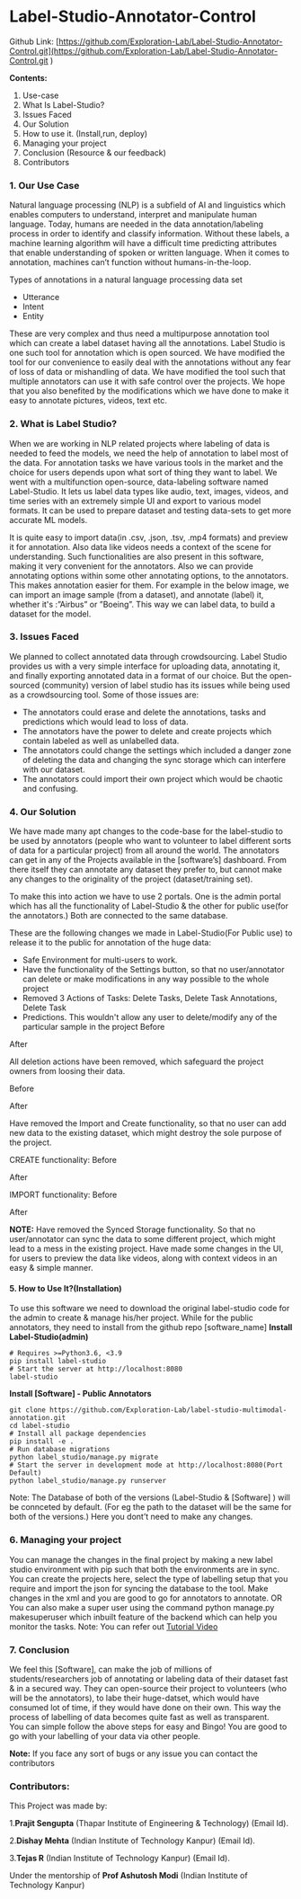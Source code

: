 # Label-Studio-Annotator-Control

Github Link: [https://github.com/Exploration-Lab/Label-Studio-Annotator-Control.git](https://github.com/Exploration-Lab/Label-Studio-Annotator-Control.git
)

**Contents:**
1. Use-case
2. What Is Label-Studio?
3. Issues Faced
4. Our Solution 
5. How to use it. (Install,run, deploy)
6. Managing your project
7. Conclusion (Resource & our feedback)
8. Contributors

### 1. Our Use Case
Natural language processing (NLP) is a subfield of AI and linguistics which enables computers to understand, interpret and manipulate human language. 
Today, humans are needed in the data annotation/labeling process in order to identify and classify information. Without these labels, a machine learning algorithm will have a difficult time predicting attributes that enable understanding of spoken or written language. When it comes to annotation, machines can’t function without humans-in-the-loop.

Types of annotations in a natural language processing data set
- Utterance
- Intent 
- Entity

These are very complex and thus need a multipurpose annotation tool which can create a label dataset having all the annotations. Label Studio is one such tool for annotation which is open sourced. We have modified the tool for our convenience to easily deal with the annotations without any fear of loss of data or mishandling of data. We have modified the tool such that multiple annotators can use it  with safe control over the projects. We hope that you also benefited by the modifications which we have done to make it easy to annotate pictures, videos, text etc.


### 2. What is Label Studio?
When we are working in NLP related projects where labeling of data is needed to feed the models, we need the help of annotation to label most of the data. For annotation tasks we have various tools in the market and the choice for users depends upon what sort of thing they want to label. We went with a multifunction open-source, data-labeling software named Label-Studio.
It lets us label data types like audio, text, images, videos, and time series with an extremely simple UI and export to various model formats. It can be used to prepare dataset and testing data-sets to get more accurate ML models. 

It is quite easy to import data(in .csv, .json, .tsv, .mp4 formats) and preview it for annotation. Also data like videos needs a context of the scene for understanding. Such functionalities are also present in this software, making it very convenient for the annotators. Also we can provide annotating options within some other annotating options, to the annotators. This makes annotation easier for them. For example in the below image, we can import an image sample (from a dataset), and annotate (label) it, whether it's :”Airbus” or ”Boeing”. This way we can label data, to build a dataset for the model.

### 3. Issues Faced
We planned to collect annotated data through crowdsourcing. Label Studio provides us with a very simple interface for uploading data, annotating it, and finally exporting annotated data in a format of our choice. But the open-sourced (community) version of label studio has its issues while being used as a crowdsourcing tool. Some of those issues are:

- The annotators could erase and delete the annotations, tasks and predictions which would lead to loss of data. 
- The annotators have the power to delete and create projects which contain labeled as well as unlabelled data.
- The annotators could change the settings which included a danger zone of deleting the data and changing the sync storage which can interfere with our dataset.
- The annotators could import their own project which would be chaotic and confusing.



### 4. Our Solution
We have made many apt changes to the code-base for the label-studio to be used by annotators (people who want to volunteer to label different sorts of data for a particular project) from all around the world. The annotators can get in any of the Projects available in the [software’s] dashboard. From there itself they can annotate any dataset they prefer to, but cannot make any changes to the originality of the project (dataset/training set).

To make this into action we have to use 2 portals. One is the admin portal which has all the functionality of Label-Studio & the other for public use(for the annotators.) Both are connected to the same database.

These are the following changes we made in Label-Studio(For Public use) to release it to the public for annotation of the huge data:
- Safe Environment for multi-users to work.
- Have the functionality of the Settings button, so that no user/annotator can delete or make modifications in any way possible to the whole project
- Removed 3 Actions of Tasks: Delete Tasks, Delete Task Annotations, Delete Task 
- Predictions. This wouldn't allow any user to delete/modify any of the particular sample in the project
Before


After


All deletion actions have been removed, which safeguard the project owners from loosing their data.

Before


After


Have removed the Import and Create functionality, so that no user can add new data to the existing dataset, which might destroy the sole purpose of the project.

CREATE functionality:
Before

After


IMPORT functionality:
Before


After




**NOTE:** Have removed the Synced Storage functionality. So that no user/annotator can sync the data to some different project, which might lead to a mess in the existing project.
Have made some changes in the UI, for users to preview the data like videos, along with context videos in an easy & simple manner.

#### 5. How to Use It?(Installation)
To use this software we need to download the original label-studio code for the admin to create & manage his/her project. While for the public annotators, they need to install from the github repo [software_name]
**Install Label-Studio(admin)**
```
# Requires >=Python3.6, <3.9
pip install label-studio
# Start the server at http://localhost:8080
label-studio
```


**Install [Software] - Public Annotators**
```
git clone https://github.com/Exploration-Lab/label-studio-multimodal-annotation.git
cd label-studio
# Install all package dependencies
pip install -e .
# Run database migrations
python label_studio/manage.py migrate
# Start the server in development mode at http://localhost:8080(Port Default)
python label_studio/manage.py runserver
```

Note: The Database of both of the versions (Label-Studio & [Software] ) will be connceted by default. (For eg the path to the dataset will be the same for both of the versions.) Here you dont’t need to make any changes.



### 6. Managing your project 
You can manage the changes in the final project by making a new label studio environment with pip such that both the environments are in sync. You can create the projects here, select the type of labelling setup that you require and import the json for syncing the database to the tool.
Make changes in the xml and you are good to go for annotators to annotate. 
OR
You can also make a super user using the command python manage.py makesuperuser which inbuilt feature of the backend which can help you monitor the tasks.
Note: You can refer out [Tutorial Video](https://drive.google.com/file/d/1sHGTmhcXgCzvOp9iUgVa6D8rOwb__7i9/view?usp=drivesdk)

### 7. Conclusion
We feel this [Software], can make the job of millions of students/researchers job of annotating or labeling data of their dataset fast & in a secured way. They can open-source their project to volunteers (who will be the annotators), to labe their huge-datset, which would have consumed lot of time, if they would have done on their own. 
This way the process of labelling of data becomes quite fast as well as transparent.  
You can simple follow the above steps for easy and Bingo! You are good to go with your labelling of your data via other people. 

**Note:** If you face any sort of bugs or any issue you can contact the contributors



### Contributors:

This Project was made by:

1.**Prajit Sengupta** (Thapar Institute of Engineering & Technology) (Email Id).

2.**Dishay Mehta** (Indian Institute of Technology Kanpur) (Email Id).

3.**Tejas R** (Indian Institute of Technology Kanpur) (Email Id).

Under the mentorship of **Prof Ashutosh Modi** (Indian Institute of Technology Kanpur)






